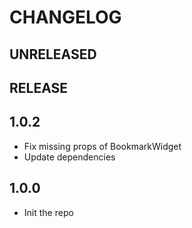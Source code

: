 # CHANGELOG

## UNRELEASED

## RELEASE

## 1.0.2

- Fix missing props of BookmarkWidget
- Update dependencies

## 1.0.0

- Init the repo
